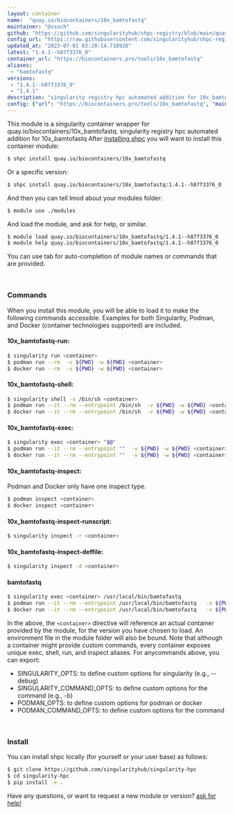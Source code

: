 ```yaml
---
layout: container
name:  "quay.io/biocontainers/10x_bamtofastq"
maintainer: "@vsoch"
github: "https://github.com/singularityhub/shpc-registry/blob/main/quay.io/biocontainers/10x_bamtofastq/container.yaml"
config_url: "https://raw.githubusercontent.com/singularityhub/shpc-registry/main/quay.io/biocontainers/10x_bamtofastq/container.yaml"
updated_at: "2023-07-01 03:28:14.718920"
latest: "1.4.1--h87f3376_0"
container_url: "https://biocontainers.pro/tools/10x_bamtofastq"
aliases:
 - "bamtofastq"
versions:
 - "1.4.1--h87f3376_0"
 - "1.4.1"
description: "singularity registry hpc automated addition for 10x_bamtofastq"
config: {"url": "https://biocontainers.pro/tools/10x_bamtofastq", "maintainer": "@vsoch", "description": "singularity registry hpc automated addition for 10x_bamtofastq", "latest": {"1.4.1--h87f3376_0": "sha256:d17a4d02513ca386d2628f2c7e8eb6af0556e108f35d9d4b2b2a593394911981"}, "tags": {"1.4.1--h87f3376_0": "sha256:d17a4d02513ca386d2628f2c7e8eb6af0556e108f35d9d4b2b2a593394911981", "1.4.1": "sha256:405ece97fda53a5e3e26a7d11171a3f46e86652c9aaaa02444f096efac450da5"}, "docker": "quay.io/biocontainers/10x_bamtofastq", "aliases": {"bamtofastq": "/usr/local/bin/bamtofastq"}}
---
```


This module is a singularity container wrapper for quay.io/biocontainers/10x_bamtofastq.
singularity registry hpc automated addition for 10x_bamtofastq
After [installing shpc](#install) you will want to install this container module:


```bash
$ shpc install quay.io/biocontainers/10x_bamtofastq
```

Or a specific version:

```bash
$ shpc install quay.io/biocontainers/10x_bamtofastq:1.4.1--h87f3376_0
```

And then you can tell lmod about your modules folder:

```bash
$ module use ./modules
```

And load the module, and ask for help, or similar.

```bash
$ module load quay.io/biocontainers/10x_bamtofastq/1.4.1--h87f3376_0
$ module help quay.io/biocontainers/10x_bamtofastq/1.4.1--h87f3376_0
```

You can use tab for auto-completion of module names or commands that are provided.

<br>

### Commands

When you install this module, you will be able to load it to make the following commands accessible.
Examples for both Singularity, Podman, and Docker (container technologies supported) are included.

#### 10x_bamtofastq-run:

```bash
$ singularity run <container>
$ podman run --rm  -v ${PWD} -w ${PWD} <container>
$ docker run --rm  -v ${PWD} -w ${PWD} <container>
```

#### 10x_bamtofastq-shell:

```bash
$ singularity shell -s /bin/sh <container>
$ podman run --it --rm --entrypoint /bin/sh  -v ${PWD} -w ${PWD} <container>
$ docker run --it --rm --entrypoint /bin/sh  -v ${PWD} -w ${PWD} <container>
```

#### 10x_bamtofastq-exec:

```bash
$ singularity exec <container> "$@"
$ podman run --it --rm --entrypoint ""  -v ${PWD} -w ${PWD} <container> "$@"
$ docker run --it --rm --entrypoint ""  -v ${PWD} -w ${PWD} <container> "$@"
```

#### 10x_bamtofastq-inspect:

Podman and Docker only have one inspect type.

```bash
$ podman inspect <container>
$ docker inspect <container>
```

#### 10x_bamtofastq-inspect-runscript:

```bash
$ singularity inspect -r <container>
```

#### 10x_bamtofastq-inspect-deffile:

```bash
$ singularity inspect -d <container>
```


#### bamtofastq

```bash
$ singularity exec <container> /usr/local/bin/bamtofastq
$ podman run --it --rm --entrypoint /usr/local/bin/bamtofastq   -v ${PWD} -w ${PWD} <container> -c " $@"
$ docker run --it --rm --entrypoint /usr/local/bin/bamtofastq   -v ${PWD} -w ${PWD} <container> -c " $@"
```



In the above, the `<container>` directive will reference an actual container provided
by the module, for the version you have chosen to load. An environment file in the
module folder will also be bound. Note that although a container
might provide custom commands, every container exposes unique exec, shell, run, and
inspect aliases. For anycommands above, you can export:

 - SINGULARITY_OPTS: to define custom options for singularity (e.g., --debug)
 - SINGULARITY_COMMAND_OPTS: to define custom options for the command (e.g., -b)
 - PODMAN_OPTS: to define custom options for podman or docker
 - PODMAN_COMMAND_OPTS: to define custom options for the command

<br>

### Install

You can install shpc locally (for yourself or your user base) as follows:

```bash
$ git clone https://github.com/singularityhub/singularity-hpc
$ cd singularity-hpc
$ pip install -e .
```

Have any questions, or want to request a new module or version? [ask for help!](https://github.com/singularityhub/singularity-hpc/issues)